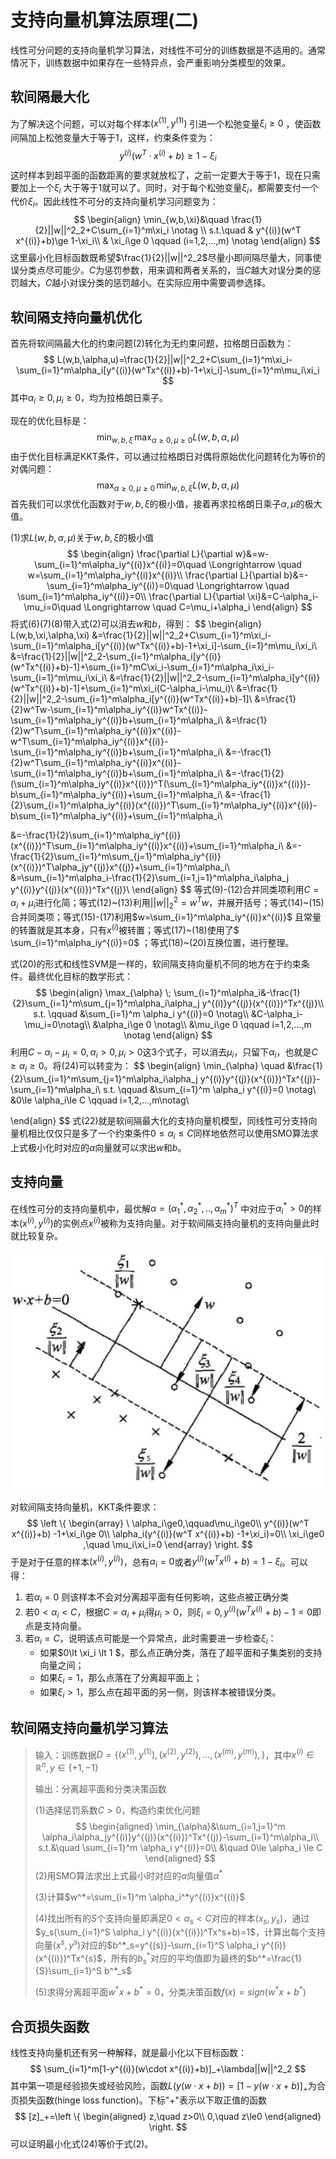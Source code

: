 # 支持向量机算法原理(二)

线性可分问题的支持向量机学习算法，对线性不可分的训练数据是不适用的。通常情况下，训练数据中如果存在一些特异点，会严重影响分类模型的效果。

## 软间隔最大化

为了解决这个问题，可以对每个样本$(x^{(1)},y^{(1)})$ 引进一个松弛变量$\xi_i\ge 0$ ，使函数间隔加上松弛变量大于等于1，这样，约束条件变为：
$$
y^{(i)}(w^T \cdot x^{(i)}+b)\ge 1-\xi_i
$$
这时样本到超平面的函数距离的要求就放松了，之前一定要大于等于1，现在只需要加上一个$\xi_i$ 大于等于1就可以了。同时，对于每个松弛变量$\xi_i$，都需要支付一个代价$\xi_i$。因此线性不可分的支持向量机学习问题变为：
$$
\begin{align}
\min_{w,b,\xi}&\quad \frac{1}{2}||w||^2_2+C\sum_{i=1}^m\xi_i \notag \\
s.t.\quad &  y^{(i)}(w^T x^{(i)}+b)\ge 1-\xi_i\\
& \xi_i\ge 0 \qquad (i=1,2,...,m) \notag
\end{align}
$$
这里最小化目标函数既希望$\frac{1}{2}||w||^2_2$尽量小即间隔尽量大，同事使误分类点尽可能少。$C$为惩罚参数，用来调和两者关系的，当$C$越大对误分类的惩罚越大，$C$越小对误分类的惩罚越小。在实际应用中需要调参选择。



## 软间隔支持向量机优化

首先将软间隔最大化的约束问题(2)转化为无约束问题，拉格朗日函数为：
$$
L(w,b,\alpha,u)=\frac{1}{2}||w||^2_2+C\sum_{i=1}^m\xi_i-\sum_{i=1}^m\alpha_i[y^{(i)}(w^Tx^{(i)}+b)-1+\xi_i]-\sum_{i=1}^m\mu_i\xi_i
$$
其中$\alpha_i\ge0,\mu_i\ge0$，均为拉格朗日乘子。

现在的优化目标是：
$$
\min_{w,b,\xi}\,\max_{\alpha\ge0,\mu\ge0}L(w,b,\alpha,\mu)
$$
由于优化目标满足KKT条件，可以通过拉格朗日对偶将原始优化问题转化为等价的对偶问题：
$$
\max_{\alpha\ge0,\mu\ge0}\,\min_{w,b,\xi}L(w,b,\alpha,\mu)
$$
首先我们可以求优化函数对于$w,b,\xi$的极小值，接着再求拉格朗日乘子$\alpha,\mu$的极大值。

(1)求$L(w,b,\alpha,\mu)$关于$w,b,\xi$的极小值
$$
\begin{align}
\frac{\partial L}{\partial w}&=w-\sum_{i=1}^m\alpha_iy^{(i)}x^{(i)}=0\quad \Longrightarrow \quad  w=\sum_{i=1}^m\alpha_iy^{(i)}x^{(i)}\\
\frac{\partial L}{\partial b}&=-\sum_{i=1}^m\alpha_iy^{(i)}=0\quad \Longrightarrow \quad  \sum_{i=1}^m\alpha_iy^{(i)}=0\\
\frac{\partial L}{\partial \xi}&=C-\alpha_i-\mu_i=0\quad \Longrightarrow \quad  C=\mu_i+\alpha_i
\end{align}
$$
将式(6)(7)(8)带入式(2)可以消去$w$和$b$，得到：
$$
\begin{align}
L(w,b,\xi,\alpha,\xi)
&=\frac{1}{2}||w||^2_2+C\sum_{i=1}^m\xi_i-\sum_{i=1}^m\alpha_i[y^{(i)}(w^Tx^{(i)}+b)-1+\xi_i]-\sum_{i=1}^m\mu_i\xi_i\\
&=\frac{1}{2}||w||^2_2-\sum_{i=1}^m\alpha_i[y^{(i)}(w^Tx^{(i)}+b)-1]+\sum_{i=1}^mC\xi_i-\sum_{i=1}^m\alpha_i\xi_i-\sum_{i=1}^m\mu_i\xi_i\\
&=\frac{1}{2}||w||^2_2-\sum_{i=1}^m\alpha_i[y^{(i)}(w^Tx^{(i)}+b)-1]+\sum_{i=1}^m\xi_i(C-\alpha_i-\mu_i)\\
&=\frac{1}{2}||w||^2_2-\sum_{i=1}^m\alpha_i[y^{(i)}(w^Tx^{(i)}+b)-1]\\
&=\frac{1}{2}w^Tw-\sum_{i=1}^m\alpha_iy^{(i)}w^Tx^{(i)}-\sum_{i=1}^m\alpha_iy^{(i)}b+\sum_{i=1}^m\alpha_i\\
&=\frac{1}{2}w^T\sum_{i=1}^m\alpha_iy^{(i)}x^{(i)}-w^T\sum_{i=1}^m\alpha_iy^{(i)}x^{(i)}-\sum_{i=1}^m\alpha_iy^{(i)}b+\sum_{i=1}^m\alpha_i\\
&=-\frac{1}{2}w^T\sum_{i=1}^m\alpha_iy^{(i)}x^{(i)}-\sum_{i=1}^m\alpha_iy^{(i)}b+\sum_{i=1}^m\alpha_i\\
&=-\frac{1}{2}(\sum_{i=1}^m\alpha_iy^{(i)}x^{(i)})^T(\sum_{i=1}^m\alpha_iy^{(i)}x^{(i)})-b\sum_{i=1}^m\alpha_iy^{(i)}+\sum_{i=1}^m\alpha_i\\
&=-\frac{1}{2}\sum_{i=1}^m\alpha_iy^{(i)}(x^{(i)})^T\sum_{i=1}^m\alpha_iy^{(i)}x^{(i)}-b\sum_{i=1}^m\alpha_iy^{(i)}+\sum_{i=1}^m\alpha_i\\

&=-\frac{1}{2}\sum_{i=1}^m\alpha_iy^{(i)}(x^{(i)})^T\sum_{i=1}^m\alpha_iy^{(i)}x^{(i)}+\sum_{i=1}^m\alpha_i\\
&=-\frac{1}{2}\sum_{i=1}^m\sum_{j=1}^m\alpha_iy^{(i)}(x^{(i)})^T\alpha_jy^{(j)}x^{(j)}+\sum_{i=1}^m\alpha_i\\
&=\sum_{i=1}^m\alpha_i-\frac{1}{2}\sum_{i=1,j=1}^m\alpha_i\alpha_j y^{(i)}y^{(j)}(x^{(i)})^Tx^{(j)}\\
\end{align}
$$
等式(9)-(12)合并同类项利用$C=\alpha_i+\mu_i$进行化简；等式(12)~(13)利用$||w||^2_2=w^T w$，并展开括号；等式(14)~(15)合并同类项；等式(15)-(17)利用$w=\sum_{i=1}^m\alpha_iy^{(i)}x^{(i)}$ 且常量的转置就是其本身，只有$x^{(i)}$被转置；等式(17)~(18)使用了$ \sum_{i=1}^m\alpha_iy^{(i)}=0$ ；等式(18)~(20)互换位置，进行整理。

式(20)的形式和线性SVM是一样的，软间隔支持向量机不同的地方在于约束条件。最终优化目标的数学形式：
$$
\begin{align}
\max_{\alpha} \; \sum_{i=1}^m\alpha_i&-\frac{1}{2}\sum_{i=1}^m\sum_{j=1}^m\alpha_i\alpha_j y^{(i)}y^{(j)}(x^{(i)})^Tx^{(j)}\\
s.t. \qquad &\sum_{i=1}^m \alpha_i y^{(i)}=0 \notag\\
&C-\alpha_i-\mu_i=0\notag\\
&\alpha_i\ge 0 \notag\\
&\mu_i\ge 0 \qquad i=1,2,...,m \notag
\end{align}
$$
利用$C-\alpha_i-\mu_i=0,\alpha_i\gt0,\mu_i\gt0$这3个式子，可以消去$\mu_i$，只留下$\alpha_i$，也就是$C\ge\alpha_i\ge0$。将(24)可以转变为：
$$
\begin{align}
\min_{\alpha} \quad &\frac{1}{2}\sum_{i=1}^m\sum_{j=1}^m\alpha_i\alpha_j y^{(i)}y^{(j)}(x^{(i)})^Tx^{(j)}- \sum_{i=1}^m\alpha_i\\
s.t. \qquad &\sum_{i=1}^m \alpha_i y^{(i)}=0 \notag\\
&0\le \alpha_i\le C \qquad i=1,2,...,m\notag\\

\end{align}
$$
式(22)就是软间隔最大化的支持向量机模型，同线性可分支持向量机相比仅仅只是多了一个约束条件$0\le\alpha_i\le C$同样地依然可以使用SMO算法求上式极小化时对应的$\alpha$向量就可以求出$w$和$b$。



 ## 支持向量

在线性可分的支持向量机中，最优解$\alpha=(\alpha_1^*,\alpha_2^*,..,\alpha_m^*)^T$ 中对应于$\alpha_i^*\gt0$的样本$(x^{(i)},y^{(i)})$的实例点$x^{(i)}$被称为支持向量。对于软间隔支持向量机的支持向量此时就比较复杂。

![svm2](assets/svm2.png)

对软间隔支持向量机，KKT条件要求：
$$
\left \{
\begin{array}
\ \alpha_i\ge0,\qquad\mu_i\ge0\\
y^{(i)}(w^T x^{(i)}+b) -1+\xi_i\ge 0\\
\alpha_i(y^{(i)}(w^T x^{(i)}+b) -1+\xi_i)=0\\
\xi_i\ge0 ,\quad \mu_i\xi_i=0
\end{array}
\right.
$$
于是对于任意的样本$(x^{(i)},y^{(i)})$，总有$\alpha_i=0$或者$y^{(i)}(w^Tx^{(i)}+b)=1-\xi_i$。可以得：

1. 若$\alpha_i=0$ 则该样本不会对分离超平面有任何影响，这些点被正确分类
2. 若$0\lt \alpha_i\lt C$，根据$C=\alpha_i+\mu_i$得$\mu_i>0$，则$\xi_i=0,y^{(i)}(w^T x^{(i)}+b) -1=0$即点是支持向量。
3. 若$\alpha_i=C$，说明该点可能是一个异常点，此时需要进一步检查$\xi_i$：
   + 如果$0\lt \xi_i \lt  1 $，那么点正确分类，落在了超平面和子集类别的支持向量之间；
   + 如果$\xi_i=1$，那么点落在了分离超平面上；
   + 如果$\xi_i>1$，那么点在超平面的另一侧，则该样本被错误分类。



## 软间隔支持向量机学习算法

> 输入：训练数据$D=\{(x^{(1)},y^{(1)}),(x^{(2)},y^{(2)}),...,(x^{(m)},y^{(m)}),\}$，其中$x^{(i)}\in\mathbb{R}^n,y\in\{+1,-1\}$
>
> 输出：分离超平面和分类决策函数
>
> (1)选择惩罚系数$C>0$，构造约束优化问题
> $$
> \begin{aligned}
> \min_{\alpha}&\sum_{i=1,j=1}^m \alpha_i\alpha_jy^{(i)}y^{(j)}(x^{(i)})^Tx^{(j)}-\sum_{i=1}^m\alpha_i\\
> s.t.&\quad \sum_{i=1}^m \alpha_i y^{(i)}=0\\
> &\quad 0\le \alpha_i \le C
> \end{aligned}
> $$
> (2)用SMO算法求出上式最小时对应的$\alpha$向量值$\alpha^*$
>
> (3)计算$w^*=\sum_{i=1}^m \alpha_i^*y^{(i)}x^{(i)}$
>
> (4)找出所有的$S$个支持向量即满足$0\lt \alpha_s\lt C$对应的样本$(x_s,y_s)$，通过$y_s(\sum_{i=1}^S \alpha_i y^{(i)}(x^{(i)})^Tx^s+b)=1$，计算出每个支持向量$(x^{s},y^{s})$对应的$b^*_s=y^{(s)}-\sum_{i=1}^S \alpha_i y^{(i)}(x^{(i)})^Tx^{s}$，所有的$b_s^*$对应的平均值即为最终的$b^*=\frac{1}{S}\sum_{i=1}^S b^*_s$
>
> (5)求得分离超平面$w^*x+b^*=0$，分类决策函数$f(x)=sign(w^*x+b^*)$ 



## 合页损失函数

线性支持向量机还有另一种解释，就是最小化以下目标函数：
$$
\sum_{i=1}^m[1-y^{(i)}(w\cdot x^{(i)}+b)]_+\lambda||w||^2_2
$$
其中第一项是经验损失或经验风险，函数$L(y(w\cdot x+b))=[1-y(w\cdot x+b)]_+$为合页损失函数(hinge loss function)。下标"+"表示以下取正值的函数
$$
[z]_+=\left \{
\begin{aligned}
z,\quad z>0\\
0,\quad z\le0
\end{aligned}
\right.
$$
可以证明最小化式(24)等价于式(2)。

